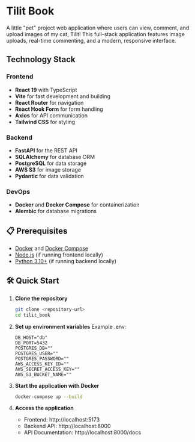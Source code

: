 # Tilit Book

A little "pet" project web application where users can view, comment, and upload images of my cat, Tilit! This full-stack application features image uploads, real-time commenting, and a modern, responsive interface.

## Technology Stack

### Frontend
- **React 19** with TypeScript
- **Vite** for fast development and building
- **React Router** for navigation
- **React Hook Form** for form handling
- **Axios** for API communication
- **Tailwind CSS** for styling

### Backend
- **FastAPI** for the REST API
- **SQLAlchemy** for database ORM
- **PostgreSQL** for data storage
- **AWS S3** for image storage
- **Pydantic** for data validation

### DevOps
- **Docker** and **Docker Compose** for containerization
- **Alembic** for database migrations

## 📋 Prerequisites

- [Docker](https://docs.docker.com/get-docker/) and [Docker Compose](https://docs.docker.com/compose/install/)
- [Node.js](https://nodejs.org/) (if running frontend locally)
- [Python 3.10+](https://www.python.org/downloads/) (if running backend locally)

## 🛠️ Quick Start

1. **Clone the repository**
   ```bash
   git clone <repository-url>
   cd tilit_book
   ```

2. **Set up environment variables**
   Example .env:
   ```
   DB_HOST="db"
   DB_PORT=5432
   POSTGRES_DB=""
   POSTGRES_USER=""
   POSTGRES_PASSWORD=""
   AWS_ACCESS_KEY_ID=""
   AWS_SECRET_ACCESS_KEY=""
   AWS_S3_BUCKET_NAME=""
   ```

3. **Start the application with Docker**
   ```bash
   docker-compose up --build
   ```

4. **Access the application**
   - Frontend: http://localhost:5173
   - Backend API: http://localhost:8000
   - API Documentation: http://localhost:8000/docs
